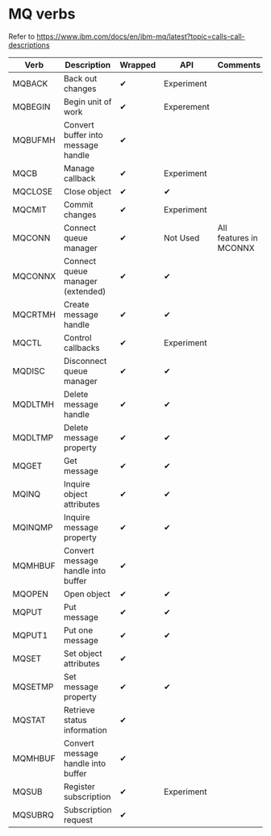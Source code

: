 
MQ verbs
========

Refer to <https://www.ibm.com/docs/en/ibm-mq/latest?topic=calls-call-descriptions>

| Verb    | Description                         | Wrapped  | API | Comments |
|---------|-------------------------------------|----------|----------|-|
| MQBACK  | Back out changes                    | ✔ | Experiment | |
| MQBEGIN | Begin unit of work                  | ✔ | Experement | |
| MQBUFMH | Convert buffer into message handle  | ✔ | | |
| MQCB    | Manage callback                     | ✔ | Experiment | |
| MQCLOSE | Close object                        | ✔ | ✔ | |
| MQCMIT  | Commit changes                      | ✔ | Experiment | |
| MQCONN  | Connect queue manager               | ✔ | Not Used | All features in MCONNX |
| MQCONNX | Connect queue manager (extended)    | ✔ | ✔ | |
| MQCRTMH | Create message handle               | ✔ | ✔ |  |
| MQCTL   | Control callbacks                   | ✔ | Experiment | |
| MQDISC  | Disconnect queue manager            | ✔ | ✔ |  |
| MQDLTMH | Delete message handle               | ✔ | ✔ |  |
| MQDLTMP | Delete message property             | ✔ | ✔ |  |
| MQGET   | Get message                         | ✔ | ✔ |  |
| MQINQ   | Inquire object attributes           | ✔ | ✔ |  |
| MQINQMP | Inquire message property            | ✔ | ✔ |  |
| MQMHBUF | Convert message handle into buffer  | ✔ |   |  |
| MQOPEN  | Open object                         | ✔ | ✔ |  |
| MQPUT   | Put message                         | ✔ | ✔ |  |
| MQPUT1  | Put one message                     | ✔ | ✔ |  |
| MQSET   | Set object attributes               | ✔ |   |  |
| MQSETMP | Set message property                | ✔ | ✔ |  |
| MQSTAT  | Retrieve status information         | ✔ |   |  |
| MQMHBUF | Convert message handle into buffer  | ✔ |   |  |
| MQSUB   | Register subscription               | ✔ | Experiment |  |
| MQSUBRQ | Subscription request                | ✔ |   |  |
